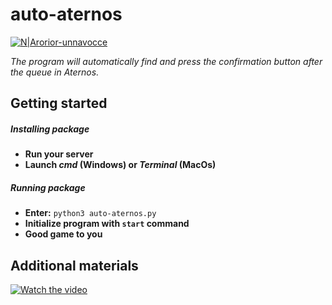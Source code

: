 # auto-aternos
[![N|Arorior-unnavocce](https://srv2.imgonline.com.ua/result_img/imgonline-com-ua-Compressed-1MfvXwMbnROXPuS.jpg)](https://unnavocce.wixsite.com/auto-aternos)

*The program will automatically find and press the confirmation 
button after the queue in Aternos.*

## Getting started
##### Installing package
+ **Run your server**
+ **Launch _cmd_ (Windows) or _Terminal_ (MacOs)**
##### Running package
+ **Enter:** 
```python3 auto-aternos.py```
+ **Initialize program with ```start``` command**
+ **Good game to you**

## Additional materials
[![Watch the video](https://static.wixstatic.com/media/b477dd_b7496fc0d6ff4c84b31ea87b7d6422c3~mv2.png/v1/fill/w_162,h_32,al_c/фцвц.png)](https://www.youtube.com/watch?v=9s0H-BmI-Yc)
